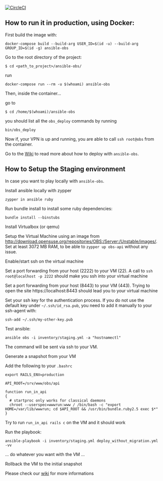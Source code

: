 [![CircleCI](https://circleci.com/gh/openSUSE/ansible-obs.svg?style=svg)](https://circleci.com/gh/openSUSE/ansible-obs)

## How to run it in production, using Docker:

First build the image with:

```
docker-compose build --build-arg USER_ID=$(id -u) --build-arg GROUP_ID=$(id -g) ansible-obs
```

Go to the root directory of the project:

```
$ cd <path_to_project>/ansible-obs/
```

run

```
docker-compose run --rm -u $(whoami) ansible-obs
```

Then, inside the container...

go to

```
$ cd /home/$(whoami)/ansible-obs
```

you should list all the `obs_deploy` commands by running

```
bin/obs_deploy
```

Now if, your VPN is up and running, you are able to call `ssh root@obs` from the container.

Go to the [Wiki](https://github.com/openSUSE/open-build-service/wiki/Deployment-of-build.opensuse.org) to read more about how to deploy with `ansible-obs`.


## How to Setup the Staging environment

In case you want to play locally with `ansible-obs`.

Install ansible locally with zypper

```zypper in ansible ruby```

Run bundle install to install some ruby dependencies:

```bundle install --binstubs```

Install Virtualbox (or qemu)

Setup the Virtual Machine using an image from http://download.opensuse.org/repositories/OBS:/Server:/Unstable/images/. Set at least 3072 MB RAM, to be able to `zypper up obs-api` without any issue.

Enable/start ssh on the virtual machine

Set a port forwarding from your host (2222) to your VM (22). A call to `ssh
root@localhost -p 2222` should make you ssh into your virtual machine

Set a port forwarding from your host (8443) to your VM (443). Trying to open the site https://localhost:8443 should lead you to your virtual machine

Set your ssh key for the authentication process. If you do not use the default key under `~/.ssh/id_rsa.pub`, you need to add it manually to your ssh-agent with:

  ```
  ssh-add ~/.ssh/my-other-key.pub
  ```

Test ansible:

```
ansible obs -i inventory/staging.yml -a "hostnamectl"
```

The command will be sent via ssh to your VM.

Generate a snapshot from your VM

Add the following to your `.bashrc`

```
export RAILS_ENV=production

API_ROOT=/srv/www/obs/api

function run_in_api
{
  # startproc only works for classical daemons
  chroot --userspec=wwwrun:www / /bin/bash -c "export HOME=/var/lib/wwwrun; cd $API_ROOT && /usr/bin/bundle.ruby2.5 exec $*"
}

```

Try to run `run_in_api rails c` on the VM and it should work


Run the playbook:

```
ansible-playbook -i inventory/staging.yml deploy_without_migration.yml -vv
```

... do whatever you want with the VM ...

Rollback the VM to the initial snapshot

Please check our [wiki](https://github.com/openSUSE/ansible-obs/wiki) for more informations
